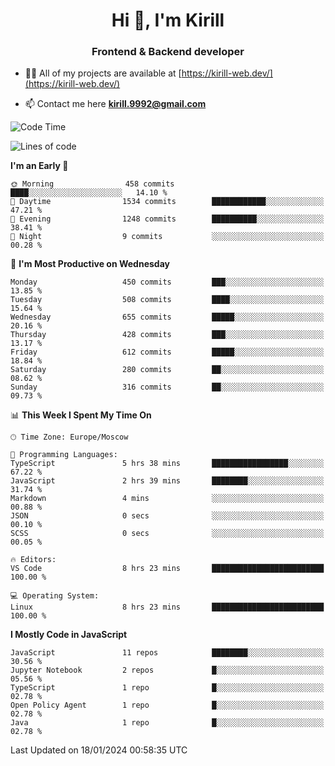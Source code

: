 <h1 align="center">Hi 👋, I'm Kirill</h1>
<h3 align="center">Frontend & Backend developer</h3>

- 👨‍💻 All of my projects are available at [https://kirill-web.dev/](https://kirill-web.dev/)

- 📫 Contact me here **kirill.9992@gmail.com**











<!--START_SECTION:waka-->
![Code Time](http://img.shields.io/badge/Code%20Time-1%2C628%20hrs%2033%20mins-blue)

![Lines of code](https://img.shields.io/badge/From%20Hello%20World%20I%27ve%20Written-4.6%20million%20lines%20of%20code-blue)

**I'm an Early 🐤** 

```text
🌞 Morning                458 commits         ████░░░░░░░░░░░░░░░░░░░░░   14.10 % 
🌆 Daytime                1534 commits        ████████████░░░░░░░░░░░░░   47.21 % 
🌃 Evening                1248 commits        ██████████░░░░░░░░░░░░░░░   38.41 % 
🌙 Night                  9 commits           ░░░░░░░░░░░░░░░░░░░░░░░░░   00.28 % 
```
📅 **I'm Most Productive on Wednesday** 

```text
Monday                   450 commits         ███░░░░░░░░░░░░░░░░░░░░░░   13.85 % 
Tuesday                  508 commits         ████░░░░░░░░░░░░░░░░░░░░░   15.64 % 
Wednesday                655 commits         █████░░░░░░░░░░░░░░░░░░░░   20.16 % 
Thursday                 428 commits         ███░░░░░░░░░░░░░░░░░░░░░░   13.17 % 
Friday                   612 commits         █████░░░░░░░░░░░░░░░░░░░░   18.84 % 
Saturday                 280 commits         ██░░░░░░░░░░░░░░░░░░░░░░░   08.62 % 
Sunday                   316 commits         ██░░░░░░░░░░░░░░░░░░░░░░░   09.73 % 
```


📊 **This Week I Spent My Time On** 

```text
🕑︎ Time Zone: Europe/Moscow

💬 Programming Languages: 
TypeScript               5 hrs 38 mins       █████████████████░░░░░░░░   67.22 % 
JavaScript               2 hrs 39 mins       ████████░░░░░░░░░░░░░░░░░   31.74 % 
Markdown                 4 mins              ░░░░░░░░░░░░░░░░░░░░░░░░░   00.88 % 
JSON                     0 secs              ░░░░░░░░░░░░░░░░░░░░░░░░░   00.10 % 
SCSS                     0 secs              ░░░░░░░░░░░░░░░░░░░░░░░░░   00.05 % 

🔥 Editors: 
VS Code                  8 hrs 23 mins       █████████████████████████   100.00 % 

💻 Operating System: 
Linux                    8 hrs 23 mins       █████████████████████████   100.00 % 
```

**I Mostly Code in JavaScript** 

```text
JavaScript               11 repos            ████████░░░░░░░░░░░░░░░░░   30.56 % 
Jupyter Notebook         2 repos             █░░░░░░░░░░░░░░░░░░░░░░░░   05.56 % 
TypeScript               1 repo              █░░░░░░░░░░░░░░░░░░░░░░░░   02.78 % 
Open Policy Agent        1 repo              █░░░░░░░░░░░░░░░░░░░░░░░░   02.78 % 
Java                     1 repo              █░░░░░░░░░░░░░░░░░░░░░░░░   02.78 % 
```




 Last Updated on 18/01/2024 00:58:35 UTC
<!--END_SECTION:waka-->
